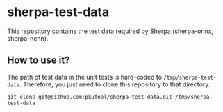 # sherpa-test-data

This repository contains the test data required by Sherpa (sherpa-onnx, sherpa-ncnn).

## How to use it?

The path of test data in the unit tests is hard-coded to `/tmp/sherpa-test-data`. Therefore, you just need to clone this repository to that directory.

```
git clone git@github.com:pkufool/sherpa-test-data.git /tmp/sherpa-test-data
```
